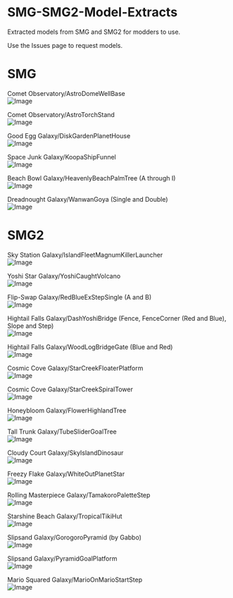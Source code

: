 # SMG-SMG2-Model-Extracts
Extracted models from SMG and SMG2 for modders to use.

Use the Issues page to request models.

# SMG
Comet Observatory/AstroDomeWellBase  
![Image](/SMG/Comet%20Observatory/AstroDomeWellBase.png)

Comet Observatory/AstroTorchStand  
![Image](/SMG/Comet%20Observatory/AstroTorchStand.png)

Good Egg Galaxy/DiskGardenPlanetHouse  
![Image](/SMG/Good%20Egg%20Galaxy/DiskGardenPlanetHouse.png)

Space Junk Galaxy/KoopaShipFunnel  
![Image](/SMG/Space%20Junk%20Galaxy/KoopaShipFunnel.png)

Beach Bowl Galaxy/HeavenlyBeachPalmTree (A through I)  
![Image](/SMG/Beach%20Bowl%20Galaxy/HeavenlyBeachPalmTree.png)

Dreadnought Galaxy/WanwanGoya (Single and Double)  
![Image](/SMG/Dreadnought%20Galaxy/WanwanGoya.png)

# SMG2
Sky Station Galaxy/IslandFleetMagnumKillerLauncher  
![Image](/SMG2/Sky%20Station%20Galaxy/IslandFleetMagnumKillerLauncher.png)

Yoshi Star Galaxy/YoshiCaughtVolcano  
![Image](/SMG2/Yoshi%20Star%20Galaxy/YoshiCaughtVolcano.png)

Flip-Swap Galaxy/RedBlueExStepSingle (A and B)  
![Image](/SMG2/Flip-Swap%20Galaxy/RedBlueExStepSingle.png)

Hightail Falls Galaxy/DashYoshiBridge (Fence, FenceCorner (Red and Blue), Slope and Step)  
![Image](/SMG2/Hightail%20Falls%20Galaxy/DashYoshiBridge.png)

Hightail Falls Galaxy/WoodLogBridgeGate (Blue and Red)  
![Image](/SMG2/Hightail%20Falls%20Galaxy/WoodLogBridgeGate.png)

Cosmic Cove Galaxy/StarCreekFloaterPlatform  
![Image](/SMG2/Cosmic%20Cove%20Galaxy/StarCreekFloaterPlatform.png)

Cosmic Cove Galaxy/StarCreekSpiralTower  
![Image](/SMG2/Cosmic%20Cove%20Galaxy/StarCreekSpiralTower.png)

Honeybloom Galaxy/FlowerHighlandTree  
![Image](/SMG2/Honeybloom%20Galaxy/FlowerHighlandTree.png)

Tall Trunk Galaxy/TubeSliderGoalTree  
![Image](/SMG2/Tall%20Trunk%20Galaxy/TubeSliderGoalTree.png)

Cloudy Court Galaxy/SkyIslandDinosaur  
![Image](/SMG2/Cloudy%20Court%20Galaxy/SkyIslandDinosaur.png)

Freezy Flake Galaxy/WhiteOutPlanetStar  
![Image](/SMG2/Freezy%20Flake%20Galaxy/WhiteOutPlanetStar.png)

Rolling Masterpiece Galaxy/TamakoroPaletteStep  
![Image](/SMG2/Rolling%20Masterpiece%20Galaxy/TamakoroPaletteStep.png)

Starshine Beach Galaxy/TropicalTikiHut  
![Image](/SMG2/Starshine%20Beach%20Galaxy/TropicalTikiHut.png)

Slipsand Galaxy/GorogoroPyramid (by Gabbo)  
![Image](/SMG2/Slipsand%20Galaxy/GorogoroPyramid.png)

Slipsand Galaxy/PyramidGoalPlatform  
![Image](/SMG2/Slipsand%20Galaxy/PyramidGoalPlatform.png)

Mario Squared Galaxy/MarioOnMarioStartStep  
![Image](/SMG2/Mario%20Squared%20Galaxy/MarioOnMarioStartStep.png)